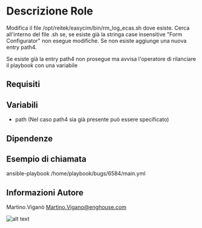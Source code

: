 Descrizione Role
=========
Modifica il file /opt/reitek/easycim/bin/rm_log_ecas.sh dove esiste.
Cerca all'interno del file .sh se, se esiste già la stringa case insensitive "Form Configurator" non esegue modifiche.
Se non esiste aggiunge una nuova entry path4.

Se esiste già la entry path4 non prosegue ma avvisa l'operatore di rilanciare il playbook con una variabile


Requisiti
------------

Variabili
--------------
* path (Nel caso path4 sia già presente può essere specificato)

Dipendenze
------------

Esempio di chiamata
----------------

ansible-playbook /home/playbook/bugs/6584/main.yml

Informazioni Autore
------------------

Martino.Viganò
Martino.Vigano@enghouse.com

![alt text](https://www.panorama.it/wp-content/uploads/2015/01/italiano-medio11-1030x615.jpg)
